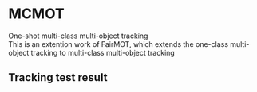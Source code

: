 # MCMOT
One-shot multi-class multi-object tracking
</br>
This is an extention work of FairMOT, which extends the one-class multi-object tracking to multi-class multi-object tracking
## Tracking test result

